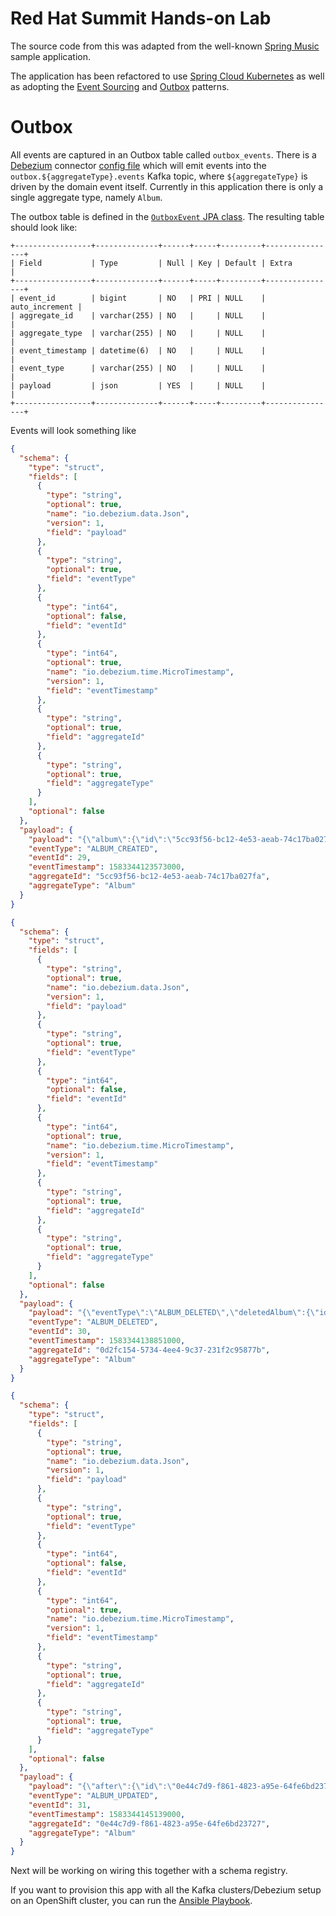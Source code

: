 Red Hat Summit Hands-on Lab
============

The source code from this was adapted from the well-known [Spring Music](https://github.com/cloudfoundry-samples/spring-music) sample application.

The application has been refactored to use [Spring Cloud Kubernetes](https://spring.io/projects/spring-cloud-kubernetes) as well as adopting the [Event Sourcing](https://martinfowler.com/eaaDev/EventSourcing.html) and [Outbox](https://debezium.io/blog/2020/02/10/event-sourcing-vs-cdc/) patterns.

# Outbox
All events are captured in an Outbox table called `outbox_events`. There is a [Debezium](https://debezium.io) connector [config file](misc/templates/debezium-connector-config.json) which will emit events into the `outbox.${aggregateType}.events` Kafka topic, where `${aggregateType}` is driven by the domain event itself. Currently in this application there is only a single aggregate type, namely `Album`.

The outbox table is defined in the [`OutboxEvent` JPA class](src/main/java/com/redhat/springmusic/domain/jpa/OutboxEvent.java). The resulting table should look like:

```
+-----------------+--------------+------+-----+---------+----------------+
| Field           | Type         | Null | Key | Default | Extra          |
+-----------------+--------------+------+-----+---------+----------------+
| event_id        | bigint       | NO   | PRI | NULL    | auto_increment |
| aggregate_id    | varchar(255) | NO   |     | NULL    |                |
| aggregate_type  | varchar(255) | NO   |     | NULL    |                |
| event_timestamp | datetime(6)  | NO   |     | NULL    |                |
| event_type      | varchar(255) | NO   |     | NULL    |                |
| payload         | json         | YES  |     | NULL    |                |
+-----------------+--------------+------+-----+---------+----------------+
```

Events will look something like
```json
{
  "schema": {
    "type": "struct",
    "fields": [
      {
        "type": "string",
        "optional": true,
        "name": "io.debezium.data.Json",
        "version": 1,
        "field": "payload"
      },
      {
        "type": "string",
        "optional": true,
        "field": "eventType"
      },
      {
        "type": "int64",
        "optional": false,
        "field": "eventId"
      },
      {
        "type": "int64",
        "optional": true,
        "name": "io.debezium.time.MicroTimestamp",
        "version": 1,
        "field": "eventTimestamp"
      },
      {
        "type": "string",
        "optional": true,
        "field": "aggregateId"
      },
      {
        "type": "string",
        "optional": true,
        "field": "aggregateType"
      }
    ],
    "optional": false
  },
  "payload": {
    "payload": "{\"album\":{\"id\":\"5cc93f56-bc12-4e53-aeab-74c17ba027fa\",\"genre\":\"Blues\",\"title\":\"Couldn't Stand The Weather\",\"artist\":\"Stevie Ray Vaughan\",\"albumId\":null,\"trackCount\":0,\"releaseYear\":\"1984\"},\"eventType\":\"ALBUM_CREATED\"}",
    "eventType": "ALBUM_CREATED",
    "eventId": 29,
    "eventTimestamp": 1583344123573000,
    "aggregateId": "5cc93f56-bc12-4e53-aeab-74c17ba027fa",
    "aggregateType": "Album"
  }
}
```

```json
{
  "schema": {
    "type": "struct",
    "fields": [
      {
        "type": "string",
        "optional": true,
        "name": "io.debezium.data.Json",
        "version": 1,
        "field": "payload"
      },
      {
        "type": "string",
        "optional": true,
        "field": "eventType"
      },
      {
        "type": "int64",
        "optional": false,
        "field": "eventId"
      },
      {
        "type": "int64",
        "optional": true,
        "name": "io.debezium.time.MicroTimestamp",
        "version": 1,
        "field": "eventTimestamp"
      },
      {
        "type": "string",
        "optional": true,
        "field": "aggregateId"
      },
      {
        "type": "string",
        "optional": true,
        "field": "aggregateType"
      }
    ],
    "optional": false
  },
  "payload": {
    "payload": "{\"eventType\":\"ALBUM_DELETED\",\"deletedAlbum\":{\"id\":\"0d2fc154-5734-4ee4-9c37-231f2c95877b\",\"genre\":\"Blues\",\"title\":\"Texas Flood\",\"artist\":\"Stevie Ray Vaughan\",\"albumId\":null,\"trackCount\":0,\"releaseYear\":\"1983\"}}",
    "eventType": "ALBUM_DELETED",
    "eventId": 30,
    "eventTimestamp": 1583344138851000,
    "aggregateId": "0d2fc154-5734-4ee4-9c37-231f2c95877b",
    "aggregateType": "Album"
  }
}
```
```json
{
  "schema": {
    "type": "struct",
    "fields": [
      {
        "type": "string",
        "optional": true,
        "name": "io.debezium.data.Json",
        "version": 1,
        "field": "payload"
      },
      {
        "type": "string",
        "optional": true,
        "field": "eventType"
      },
      {
        "type": "int64",
        "optional": false,
        "field": "eventId"
      },
      {
        "type": "int64",
        "optional": true,
        "name": "io.debezium.time.MicroTimestamp",
        "version": 1,
        "field": "eventTimestamp"
      },
      {
        "type": "string",
        "optional": true,
        "field": "aggregateId"
      },
      {
        "type": "string",
        "optional": true,
        "field": "aggregateType"
      }
    ],
    "optional": false
  },
  "payload": {
    "payload": "{\"after\":{\"id\":\"0e44c7d9-f861-4823-a95e-64fe6bd23727\",\"genre\":\"Rock\",\"title\":\"Hotel California\",\"artist\":\"The Eagles\",\"albumId\":null,\"trackCount\":0,\"releaseYear\":\"1977\"},\"before\":{\"id\":\"0e44c7d9-f861-4823-a95e-64fe6bd23727\",\"genre\":\"Rock\",\"title\":\"Hotel California\",\"artist\":\"The Eagles\",\"albumId\":null,\"trackCount\":0,\"releaseYear\":\"1976\"},\"eventType\":\"ALBUM_UPDATED\"}",
    "eventType": "ALBUM_UPDATED",
    "eventId": 31,
    "eventTimestamp": 1583344145139000,
    "aggregateId": "0e44c7d9-f861-4823-a95e-64fe6bd23727",
    "aggregateType": "Album"
  }
}
```
Next will be working on wiring this together with a schema registry.

If you want to provision this app with all the Kafka clusters/Debezium setup on an OpenShift cluster, you can run the [Ansible Playbook](https://github.com/edeandrea/debezium-demo-apb).
